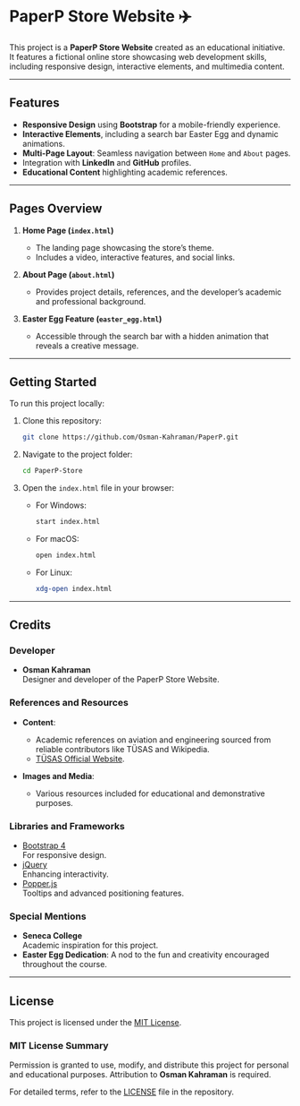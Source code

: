 # PaperP Store Website ✈️

This project is a **PaperP Store Website** created as an educational initiative. It features a fictional online store showcasing web development skills, including responsive design, interactive elements, and multimedia content.

---

## Features
- **Responsive Design** using **Bootstrap** for a mobile-friendly experience.
- **Interactive Elements**, including a search bar Easter Egg and dynamic animations.
- **Multi-Page Layout**: Seamless navigation between `Home` and `About` pages.
- Integration with **LinkedIn** and **GitHub** profiles.
- **Educational Content** highlighting academic references.

---

## Pages Overview

1. **Home Page (`index.html`)**  
   - The landing page showcasing the store’s theme.  
   - Includes a video, interactive features, and social links.

2. **About Page (`about.html`)**  
   - Provides project details, references, and the developer’s academic and professional background.

3. **Easter Egg Feature (`easter_egg.html`)**  
   - Accessible through the search bar with a hidden animation that reveals a creative message.

---

## Getting Started

To run this project locally:  

1. Clone this repository:  
   ```bash
   git clone https://github.com/Osman-Kahraman/PaperP.git
   ```

2. Navigate to the project folder:  
   ```bash
   cd PaperP-Store
   ```

3. Open the `index.html` file in your browser:  
   - For Windows:  
     ```bash
     start index.html
     ```
   - For macOS:  
     ```bash
     open index.html
     ```
   - For Linux:  
     ```bash
     xdg-open index.html
     ```

---

## Credits

### Developer
- **Osman Kahraman**  
  Designer and developer of the PaperP Store Website.

### References and Resources  
- **Content**:  
  - Academic references on aviation and engineering sourced from reliable contributors like TÜSAS and Wikipedia.  
  - [TÜSAS Official Website](https://www.tusas.com).  

- **Images and Media**:  
  - Various resources included for educational and demonstrative purposes.

### Libraries and Frameworks
- [Bootstrap 4](https://getbootstrap.com/docs/4.0/getting-started/introduction/)  
  For responsive design.  
- [jQuery](https://jquery.com/)  
  Enhancing interactivity.  
- [Popper.js](https://popper.js.org/)  
  Tooltips and advanced positioning features.

### Special Mentions
- **Seneca College**  
  Academic inspiration for this project.  
- **Easter Egg Dedication**: A nod to the fun and creativity encouraged throughout the course.

---

## License  

This project is licensed under the [MIT License](LICENSE).  

### MIT License Summary  
Permission is granted to use, modify, and distribute this project for personal and educational purposes. Attribution to **Osman Kahraman** is required.  

For detailed terms, refer to the [LICENSE](LICENSE) file in the repository.  
